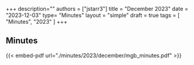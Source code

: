 +++
description=""
authors = ["jstarr3"]
title = "December 2023"
date = "2023-12-03"
type= "Minutes"
layout = "simple"
draft = true
tags = [
    "Minutes",
    "2023"
]
+++

## Minutes

{{< embed-pdf url="./minutes/2023/december/mgb_minutes.pdf" >}}
